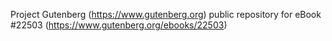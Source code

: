 Project Gutenberg (https://www.gutenberg.org) public repository for eBook #22503 (https://www.gutenberg.org/ebooks/22503)
